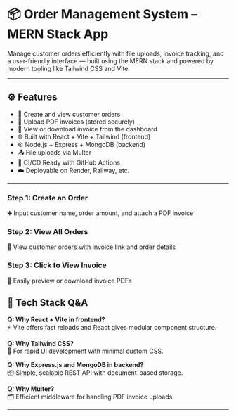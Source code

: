 # 📦 Order Management System – MERN Stack App

Manage customer orders efficiently with file uploads, invoice tracking, and a user-friendly interface — built using the MERN stack and powered by modern tooling like Tailwind CSS and Vite.

---

## ⚙️ Features

- 📝 Create and view customer orders
- 📁 Upload PDF invoices (stored securely)
- 🧾 View or download invoice from the dashboard
- 🌐 Built with React + Vite + Tailwind (frontend)
- ⚙️ Node.js + Express + MongoDB (backend)
- 📤 File uploads via Multer
- 🚀 CI/CD Ready with GitHub Actions
- ☁️ Deployable on Render, Railway, etc.

---

### Step 1: Create an Order  
➕ Input customer name, order amount, and attach a PDF invoice

### Step 2: View All Orders  
📜 View customer orders with invoice link and order details

### Step 3: Click to View Invoice  
📄 Easily preview or download invoice PDFs

## 🧠 Tech Stack Q&A

**Q: Why React + Vite in frontend?**  
⚡ Vite offers fast reloads and React gives modular component structure.

**Q: Why Tailwind CSS?**  
🎨 For rapid UI development with minimal custom CSS.

**Q: Why Express.js and MongoDB in backend?**  
📦 Simple, scalable REST API with document-based storage.

**Q: Why Multer?**  
🗂️ Efficient middleware for handling PDF invoice uploads.

---


